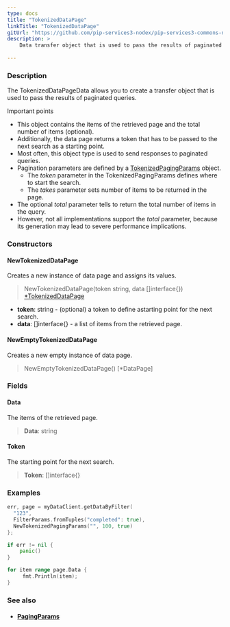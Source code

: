 ```yaml
---
type: docs
title: "TokenizedDataPage"
linkTitle: "TokenizedDataPage"
gitUrl: "https://github.com/pip-services3-nodex/pip-services3-commons-nodex"
description: > 
    Data transfer object that is used to pass the results of paginated queries.
           
---
```


### Description

The TokenizedDataPageData allows you to create a transfer object that is used to pass the results of paginated queries. 

Important points

- This object contains the items of the retrieved page and the total number of items (optional).
- Additionally, the data page returns a token that has to be passed to the next search as a starting point.
- Most often, this object type is used to send responses to paginated queries.
- Pagination parameters are defined by a [TokenizedPagingParams](../tokenized_paging_params) object.
     - The *token* parameter in the TokenizedPagingParams defines where to start the search.
     - The *takes* parameter sets number of items to be returned in the page.
- The optional *total* parameter tells to return the total number of items in the query.
- However, not all implementations support the *total* parameter, because its generation may lead to severe performance implications.


### Constructors

#### NewTokenizedDataPage
Creates a new instance of data page and assigns its values.

> NewTokenizedDataPage(token string, data []interface{}) [*TokenizedDataPage]()

- **token**: string - (optional) a token to define astarting point for the next search.
- **data**: []interface{} - a list of items from the retrieved page.

#### NewEmptyTokenizedDataPage
Creates a new empty instance of data page.

> NewEmptyTokenizedDataPage() [*DataPage]


### Fields

<span class="hide-title-link">

#### Data
The items of the retrieved page.
> **Data**: string

#### Token
The starting point for the next search.
> **Token**: []interface{}


</span>

### Examples

```go
err, page = myDataClient.getDataByFilter(
  "123",
  FilterParams.fromTuples("completed": true),
  NewTokenizedPagingParams("", 100, true)
};

if err != nil {
	panic()
}

for item range page.Data {
     fmt.Println(item);
}
```

### See also
- #### [PagingParams](../paging_params)
